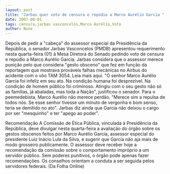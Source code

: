 ```yaml
---
layout: post
title: "Jarbas quer voto de censura e repúdio a Marco Aurélio Garcia "
date: 2007-08-01
tags: censura,jarbas vasconcelos,Marco Aurélio,Voto
author: None
---
```

Depois de pedir a &quot;cabe&ccedil;a&quot; do assessor especial da Presid&ecirc;ncia da Rep&uacute;blica, o senador Jarbas Vasconcelos (PMDB) apresentou requerimento nesta quarta-feira (01) &agrave; Mesa Diretora do Senado pedindo voto de censura e rep&uacute;dio a Marco Aur&eacute;lio Garcia.
Jarbas considera que o assessor merece puni&ccedil;&atilde;o pelo que considera &quot;gesto obsceno&quot; que fez em fun&ccedil;&atilde;o da reportagem que mostrava prov&aacute;veis falhas mec&acirc;nicas no Airbus do acidente com o v&ocirc;o TAM 3054. Leia mais aqui.
&quot;O senhor Marco Aur&eacute;lio Garcia foi infeliz em seu ato. Na condi&ccedil;&atilde;o humana foi desprez&iacute;vel. Na condi&ccedil;&atilde;o de homem p&uacute;blico foi criminoso. Atingiu com o seu gesto n&atilde;o s&oacute; as fam&iacute;lias, j&aacute; abaladas, mas toda a Na&ccedil;&atilde;o&quot;, justificou o senador. 
Para o peemedebista, Marco Aur&eacute;lio n&atilde;o merece perd&atilde;o. &quot;Merece sim a repulsa de todos n&oacute;s. Se esse senhor tivesse um minuto de vergonha e bom senso, teria se demitido no ato&quot;. 
Jarbas diz ainda que Garcia n&atilde;o deixou o cargo por ser &quot;mesquinho&quot; e ter &quot;apego ao poder&quot;.

Recomenda&ccedil;&atilde;o
A Comiss&atilde;o de &Eacute;tica P&uacute;blica, vinculada &agrave; Presid&ecirc;ncia da Rep&uacute;blica, deve divulgar nesta quarta-feira a avalia&ccedil;&atilde;o do &oacute;rg&atilde;o sobre os gestos obscenos feitos por Marco Aur&eacute;lio Garcia, assessor especial do presidente Luiz In&aacute;cio Lula da Silva, e sugerir que Garcia n&atilde;o aja mais de modo grosseiro publicamente.
O assessor deve receber hoje a recomenda&ccedil;&atilde;o da comiss&atilde;o sobre o comportamento impr&oacute;prio a um servidor p&uacute;blico. Sem poderes punitivos, o &oacute;rg&atilde;o pode apenas fazer recomenda&ccedil;&otilde;es. Os conselhos orientam a conduta a ser seguida pelos servidores federais. (Da Folha Online)
 